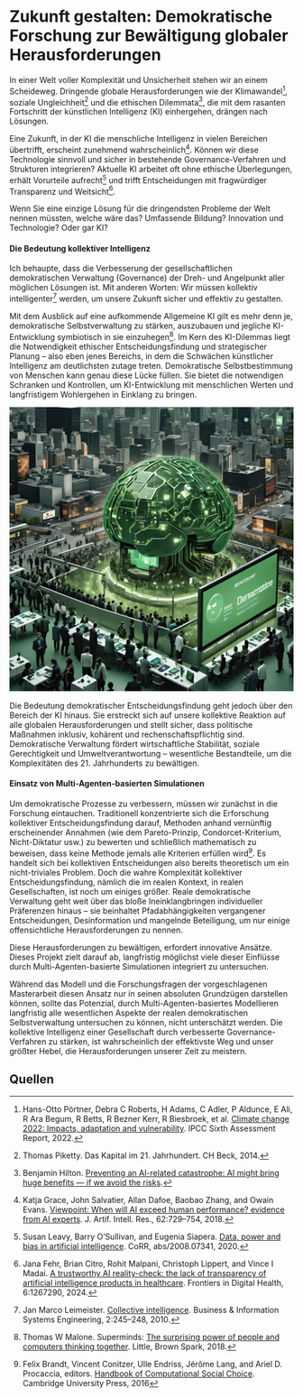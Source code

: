 # Zukunft gestalten: Demokratische Forschung zur Bewältigung globaler Herausforderungen

In einer Welt voller Komplexität und Unsicherheit stehen wir an einem Scheideweg. 
Dringende globale Herausforderungen wie der Klimawandel[^9], soziale Ungleichheit[^8] und die ethischen Dilemmata[^4], 
die mit dem rasanten Fortschritt der künstlichen Intelligenz (KI) einhergehen, drängen nach Lösungen.

Eine Zukunft, in der KI die menschliche Intelligenz in vielen Bereichen übertrifft, erscheint zunehmend wahrscheinlich[^3]. 
Können wir diese Technologie sinnvoll und sicher in bestehende Governance-Verfahren und Strukturen integrieren? 
Aktuelle KI arbeitet oft ohne ethische Überlegungen, erhält Vorurteile aufrecht[^5] 
und trifft Entscheidungen mit fragwürdiger Transparenz und Weitsicht[^2]. 

Wenn Sie eine einzige Lösung für die dringendsten Probleme der Welt nennen müssten, welche wäre das? 
Umfassende Bildung? Innovation und Technologie? Oder gar KI?

#### Die Bedeutung kollektiver Intelligenz

Ich behaupte, dass die Verbesserung der gesellschaftlichen demokratischen Verwaltung (Governance) der Dreh- und Angelpunkt aller möglichen Lösungen ist. 
Mit anderen Worten: Wir müssen kollektiv intelligenter[^6] werden, 
um unsere Zukunft sicher und effektiv zu gestalten.

Mit dem Ausblick auf eine aufkommende Allgemeine KI gilt es mehr denn je, demokratische Selbstverwaltung zu stärken, auszubauen und jegliche KI-Entwicklung symbiotisch in sie einzuhegen[^7]. 
Im Kern des KI-Dilemmas liegt die Notwendigkeit ethischer Entscheidungsfindung und strategischer Planung – also eben 
jenes Bereichs, in dem die Schwächen künstlicher Intelligenz am deutlichsten zutage treten. 
Demokratische Selbstbestimmung von Menschen kann genau diese Lücke füllen. 
Sie bietet die notwendigen Schranken und Kontrollen, 
um KI-Entwicklung mit menschlichen Werten und langfristigem Wohlergehen in Einklang zu bringen.

![cover.jpg](..%2Fimages%2Fcover.jpg)

Die Bedeutung demokratischer Entscheidungsfindung geht jedoch über den Bereich der KI hinaus. 
Sie erstreckt sich auf unsere kollektive Reaktion auf alle globalen Herausforderungen und stellt sicher, 
dass politische Maßnahmen inklusiv, kohärent und rechenschaftspflichtig sind. 
Demokratische Verwaltung fördert wirtschaftliche Stabilität, 
soziale Gerechtigkeit und Umweltverantwortung – wesentliche Bestandteile, 
um die Komplexitäten des 21. Jahrhunderts zu bewältigen.

#### Einsatz von Multi-Agenten-basierten Simulationen

Um demokratische Prozesse zu verbessern, müssen wir zunächst in die Forschung eintauchen. 
Traditionell konzentrierte sich die Erforschung kollektiver Entscheidungsfindung darauf, 
Methoden anhand vernünftig erscheinender Annahmen 
(wie dem Pareto-Prinzip, Condorcet-Kriterium, Nicht-Diktatur usw.) 
zu bewerten und schließlich mathematisch zu beweisen, dass keine Methode jemals alle Kriterien erfüllen wird[^1]. 
Es handelt sich bei kollektiven Entscheidungen also bereits theoretisch um ein nicht-triviales Problem.
Doch die wahre Komplexität kollektiver Entscheidungsfindung, nämlich die im realen Kontext, in realen Gesellschaften, ist noch um einiges größer. 
Reale demokratische Verwaltung geht weit über das bloße Ineinklangbringen individueller Präferenzen hinaus – sie 
beinhaltet Pfadabhängigkeiten vergangener Entscheidungen, Desinformation und mangelnde Beteiligung, 
um nur einige offensichtliche Herausforderungen zu nennen.

Diese Herausforderungen zu bewältigen, erfordert innovative Ansätze. 
Dieses Projekt zielt darauf ab, langfristig möglichst viele dieser Einflüsse durch Multi-Agenten-basierte Simulationen integriert zu untersuchen.

Während das Modell und die Forschungsfragen der vorgeschlagenen Masterarbeit 
diesen Ansatz nur in seinen absoluten Grundzügen darstellen können, sollte das Potenzial, durch Multi-Agenten-basiertes Modellieren 
langfristig alle wesentlichen Aspekte der realen demokratischen Selbstverwaltung untersuchen zu können, 
nicht unterschätzt werden. 
Die kollektive Intelligenz einer Gesellschaft durch verbesserte Governance-Verfahren zu stärken, 
ist wahrscheinlich der effektivste Weg und unser größter Hebel, die Herausforderungen unserer Zeit zu meistern.

## Quellen

[^1]: Felix Brandt, Vincent Conitzer, Ulle Endriss, Jérôme Lang, and Ariel D. Procaccia, editors. [Handbook of Computational Social Choice](http://dx.doi.org/10.1017/CBO9781107446984). Cambridge University Press, 2016

[^2]: Jana Fehr, Brian Citro, Rohit Malpani, Christoph Lippert, and Vince I Madai. [A trustworthy AI reality-check: the lack of transparency of artificial intelligence products in healthcare](https://www.frontiersin.org/journals/digital-health/articles/10.3389/fdgth.2024.1267290/full). Frontiers in Digital Health, 6:1267290, 2024. 

[^3]: Katja Grace, John Salvatier, Allan Dafoe, Baobao Zhang, and Owain Evans. [Viewpoint: When will AI exceed human performance? evidence from AI experts](https://jair.org/index.php/jair/article/view/11222). J. Artif. Intell. Res., 62:729–754, 2018.

[^4]: Benjamin Hilton. [Preventing an AI-related catastrophe: AI might bring huge benefits — if we avoid the risks](https://80000hours.org/problem-profiles/artificial-intelligence/).

[^5]: Susan Leavy, Barry O’Sullivan, and Eugenia Siapera. [Data, power and bias in artificial intelligence](https://arxiv.org/abs/2008.07341). CoRR, abs/2008.07341, 2020.

[^6]: Jan Marco Leimeister. [Collective intelligence](https://link.springer.com/article/10.1007/s12599-010-0114-8). Business & Information Systems Engineering, 2:245–248, 2010.

[^7]: Thomas W Malone. Superminds: [The surprising power of people and computers thinking together](https://cci.mit.edu/superminds-by-thomas-w-malone/). Little, Brown Spark, 2018.

[^8]: Thomas Piketty. Das Kapital im 21. Jahrhundert. CH Beck, 2014.

[^9]: Hans-Otto Pörtner, Debra C Roberts, H Adams, C Adler, P Aldunce, E Ali, R Ara Begum, R Betts, R Bezner Kerr, R Biesbroek, et al. [Climate change 2022: Impacts, adaptation and vulnerability](https://hal.science/hal-03774939/document). IPCC Sixth Assessment Report, 2022.
